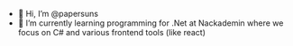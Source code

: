 - 👋 Hi, I’m @papersuns
- 🌱 I’m currently learning programming for .Net at Nackademin where we focus on C# and various frontend tools (like react)

<!---
papersuns/papersuns is a ✨ special ✨ repository because its `README.md` (this file) appears on your GitHub profile.
You can click the Preview link to take a look at your changes.
--->
